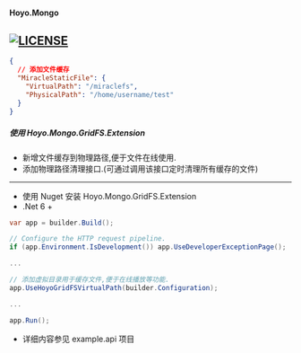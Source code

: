 #### Hoyo.Mongo

## [![LICENSE](https://img.shields.io/github/license/joesdu/Hoyo)](https://img.shields.io/github/license/joesdu/Hoyo)

```json
{
  // 添加文件缓存
  "MiracleStaticFile": {
    "VirtualPath": "/miraclefs",
    "PhysicalPath": "/home/username/test"
  }
}
```

##### 使用 Hoyo.Mongo.GridFS.Extension

- 新增文件缓存到物理路径,便于文件在线使用.
- 添加物理路径清理接口.(可通过调用该接口定时清理所有缓存的文件)

---

- 使用 Nuget 安装 Hoyo.Mongo.GridFS.Extension
- .Net 6 +

```csharp
var app = builder.Build();

// Configure the HTTP request pipeline.
if (app.Environment.IsDevelopment()) app.UseDeveloperExceptionPage();

...

// 添加虚拟目录用于缓存文件,便于在线播放等功能.
app.UseHoyoGridFSVirtualPath(builder.Configuration);

...

app.Run();
```

- 详细内容参见 example.api 项目